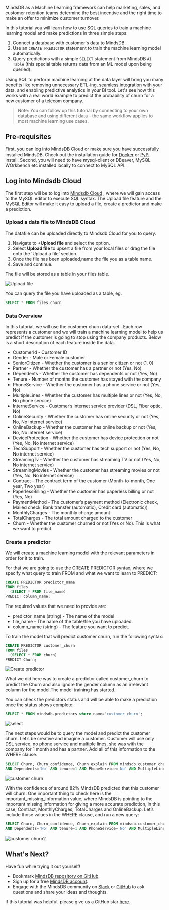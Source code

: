 
MindsDB as a Machine Learning framework can help marketing, sales, and customer retention teams determine the best incentive and the right time to make an offer to minimize customer turnover.

In this tutorial you will learn how to use SQL queries to train a machine learning model and make predictions in three simple steps:

1. Connect a database with customer's data to MindsDB.
2. Use an `CREATE PREDICTOR` statement to train the machine learning model automatically.
3. Query predictions with a simple `SELECT` statement from MindsDB `AI Table` (this special table returns data from an ML model upon being queried).

Using SQL to perform machine learning at the data layer will bring you many benefits like removing unnecessary ETL-ing, seamless integration with your data, and enabling predictive analytics in your BI tool.  Let's see how this works with a real world example to predict the probability of churn for a new customer of a telecom company.

> Note: You can follow up this tutorial by connecting to your own database and using different data - the same workflow applies to most machine learning use cases.

## Pre-requisites

First, you can log into MindsDB Cloud or make sure you have successfully installed MindsDB. Check out the installation guide for [Docker](/deployment/docker/) or [PyPi](/deployment/source/) install. Second, you will need to have mysql-client or DBeaver, MySQL WOrkbench etc installed locally to connect to MySQL API.

## Log into Mindsdb Cloud

The first step will be to log into [Mindsdb Cloud](https://docs.mindsdb.com/deployment/cloud/) , where we will gain access to the MySQL editor to execute SQL syntax. The Upload file feature and the MySQL Editor will make it easy to upload a file, create a predictor and make a prediction.

### Upload a data file to MindsDB Cloud

The datafile can be uploaded directly to Mindsdb Cloud for you to query. 

1. Navigate to **+Upload file** and select the option.
2. Select **Upload file** to upsert a file from your local files or drag the file onto the 'Upload a file' section.
3. Once the file has been uploaded,name the file you as a table name.
4. Save and continue.

The file will be stored as a table in your files table.

![Upload file](/assets/sql/tutorials/customer_churn/upload.png)

You can query the file you have uploaded as a table, eg.

```sql
SELECT * FROM files.churn
```

### Data Overview

In this tutorial, we will use the customer churn data-set . Each row represents a customer and we will train a machine learning model to help us predict if the customer is going to stop using the company products. Below is a short description of each feature inside the data.

- CustomerId - Customer ID
- Gender - Male or Female customer
-  SeniorCitizen - Whether the customer is a senior citizen or not (1, 0)
-  Partner - Whether the customer has a partner or not (Yes, No)
-  Dependents - Whether the customer has dependents or not (Yes, No)
-  Tenure - Number of months the customer has stayed with the company
-  PhoneService - Whether the customer has a phone service or not (Yes, No)
-  MultipleLines - Whether the customer has multiple lines or not (Yes, No, No phone service)
-  InternetService - Customer’s internet service provider (DSL, Fiber optic, No)
-  OnlineSecurity - Whether the customer has online security or not (Yes, No, No internet service)
-  OnlineBackup - Whether the customer has online backup or not (Yes, No, No internet service)
-  DeviceProtection - Whether the customer has device protection or not (Yes, No, No internet service)
-  TechSupport - Whether the customer has tech support or not (Yes, No, No internet service)
-  StreamingTv - Whether the customer has streaming TV or not (Yes, No, No internet service)
-  StreamingMovies - Whether the customer has streaming movies or not (Yes, No, No internet service)
-  Contract - The contract term of the customer (Month-to-month, One year, Two year)
-  PaperlessBilling - Whether the customer has paperless billing or not (Yes, No)
-  PaymentMethod - The customer’s payment method (Electronic check, Mailed check, Bank transfer (automatic), Credit card (automatic))
-  MonthlyCharges - The monthly charge amount
-  TotalCharges - The total amount charged to the customer
-  Churn - Whether the customer churned or not (Yes or No). This is what we want to predict.


### Create a predictor

We will create a machine learning model with the relevant parameters in order for it to train.

For that we are going to use the CREATE PREDICTOR syntax, where we specify what query to train FROM and what we want to learn to PREDICT:

```sql
CREATE PREDICTOR predictor_name
FROM files
  (SELECT * FROM file_name)
PREDICT column_name;
```

The required values that we need to provide are:

- predictor_name (string) - The name of the model
- file_name - The name of the table/file you have uploaded.
- column_name (string) - The feature you want to predict.

To train the model that will predict customer churn, run the following syntax:

```sql
CREATE PREDICTOR customer_churn
FROM files
  (SELECT * FROM churn)
PREDICT Churn;
```

![Create predictor](/assets/sql/tutorials/customer_churn/create_churn.png)

What we did here was to create a predictor called customer_churn to predict the Churn and also ignore the gender column as an irrelevant column for the model.The model training has started. 

You can check the predictors status and will be able to make a prediction once the status shows complete:

```sql
SELECT * FROM mindsdb.predictors where name='customer_churn';
```

![select](/assets/sql/tutorials/customer_churn/select.png)

The next steps would be to query the model and predict the customer churn. Let’s be creative and imagine a customer. Customer will use only DSL service, no phone service and multiple lines, she was with the company for 1 month and has a partner. Add all of this information to the WHERE clause.

```sql
SELECT Churn, Churn_confidence, Churn_explain FROM mindsdb.customer_churn WHERE SeniorCitizen=0 AND Partner='Yes' 
AND Dependents='No' AND tenure=1 AND PhoneService='No' AND MultipleLines='No phone service' AND InternetService='DSL';
```

![customer churn](/assets/sql/tutorials/customer_churn/customer_churn.png)

With the confidence of around 82% MindsDB predicted that this customer will churn. One important thing to check here is the important_missing_information value, where MindsDB is pointing to the important missing information for giving a more accurate prediction, in this case, Contract, MonthlyCharges, TotalCharges and OnlineBackup. Let’s include those values in the WHERE clause, and run a new query:

```sql
SELECT Churn, Churn_confidence, Churn_explain FROM mindsdb.customer_churn WHERE SeniorCitizen=0 AND Partner='Yes' 
AND Dependents='No' AND tenure=1 AND PhoneService='No' AND MultipleLines='No phone service' AND InternetService='DSL' AND OnlineSecurity='No' AND OnlineBackup='Yes' AND DeviceProtection='No' AND TechSupport='No' AND StreamingTV='No' AND StreamingMovies='No' AND Contract='Month-to-month' AND PaperlessBilling='Yes' AND PaymentMethod='Electronic check' AND MonthlyCharges=29.85 AND TotalCharges=29.85;
```

![customer churn2](/assets/sql/tutorials/customer_churn/customer_churn2.png)

## What's Next?

Have fun while trying it out yourself!

* Bookmark [MindsDB repository on GitHub](https://github.com/mindsdb/mindsdb).
* Sign up for a free [MindsDB account](https://cloud.mindsdb.com/?_gl=1*16uh9sn*_ga*ODkzODkzMDc2LjE2NTYwMTgwNjY.*_ga_7LGFPGV6XV*MTY1ODMyNjU0Ni44LjEuMTY1ODMyNjYxMy4w&_ga=2.127186189.1258054943.1658158446-893893076.1656018066).
* Engage with the MindsDB community on [Slack](https://mindsdb.com/joincommunity) or [GitHub](https://github.com/mindsdb/mindsdb/discussions) to ask questions and share your ideas and thoughts.

If this tutorial was helpful, please give us a GitHub star [here](https://github.com/mindsdb/mindsdb).
